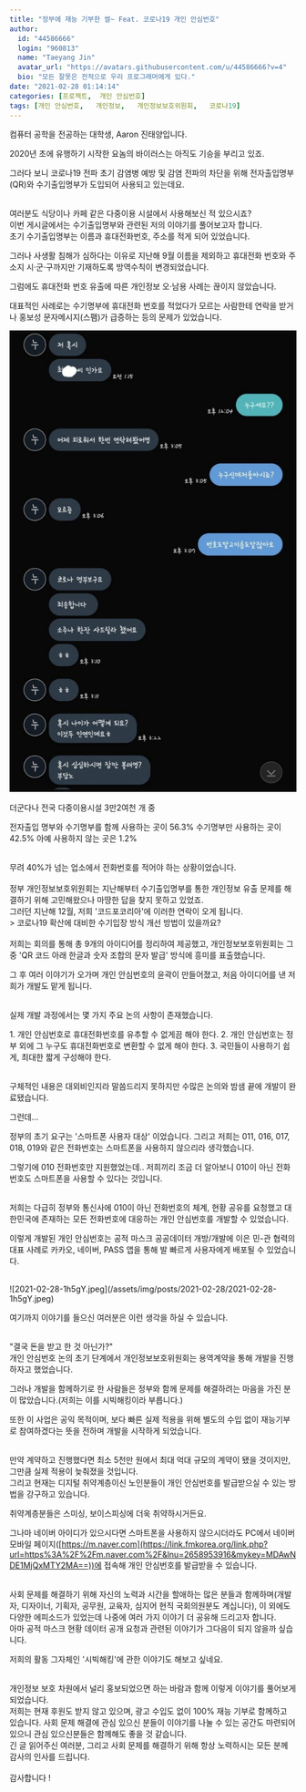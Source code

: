 ```yaml
---
title: "정부에 재능 기부한 썰~ Feat. 코로나19 개인 안심번호"
author:
  id: "44586666"
  login: "960813"
  name: "Taeyang Jin"
  avatar_url: "https://avatars.githubusercontent.com/u/44586666?v=4"
  bio: "모든 잘못은 전적으로 우리 프로그래머에게 있다."
date: "2021-02-28 01:14:14"
categories: [프로젝트,  개인 안심번호]
tags: [개인 안심번호,   개인정보,   개인정보보호위원회,   코로나19]
---
```

컴퓨터 공학을 전공하는 대학생, Aaron 진태양입니다.

2020년 초에 유행하기 시작한 요놈의 바이러스는 아직도 기승을 부리고 있죠.

그러다 보니 코로나19 전파 초기 감염병 예방 및 감염 전파의 차단을 위해 전자출입명부(QR)와 수기출입명부가 도입되어 사용되고 있는데요.

<br>
여러분도 식당이나 카페 같은 다중이용 시설에서 사용해보신 적 있으시죠?

<br>
이번 게시글에서는 수기출입명부와 관련된 저의 이야기를 풀어보고자 합니다.

<br>
초기 수기출입명부는 이름과 휴대전화번호, 주소를 적게 되어 있었습니다.

그러나 사생활 침해가 심하다는 이유로 지난해 9월 이름을 제외하고 휴대전화 번호와 주소지 시·군·구까지만 기재하도록 방역수칙이 변경되었습니다.

그럼에도 휴대전화 번호 유출에 따른 개인정보 오·남용 사례는 끊이지 않았습니다.

대표적인 사례로는 수기명부에 휴대전화 번호를 적었다가 모르는 사람한테 연락을 받거나 홍보성 문자메시지(스팸)가 급증하는 등의 문제가 있었습니다.

![2021-02-28-68cvA.jpeg](/assets/img/posts/2021-02-28/2021-02-28-68cvA.jpeg)

더군다나 전국 다중이용시설 3만2여천 개 중

전자출입 명부와 수기명부를 함께 사용하는 곳이 56.3%
수기명부만 사용하는 곳이 42.5%
아예 사용하지 않는 곳은 1.2%

<br>
무려 40%가 넘는 업소에서 전화번호를 적어야 하는 상황이었습니다.

<br>
<br>
정부 개인정보보호위원회는 지난해부터 수기출입명부를 통한 개인정보 유출 문제를 해결하기 위해 고민해왔으나 마땅한 답을 찾지 못하고 있었죠.

<br>
그러던 지난해 12월, 저희 '코드포코리아'에 이러한 연락이 오게 됩니다.
<br>
> 코로나19 확산에 대비한 수기입장 방식 개선 방법이 있을까요?

<br>
<br>
저희는 회의를 통해 총 9개의 아이디어를 정리하여 제공했고, 개인정보보호위원회는 그 중 'QR 코드 아래 한글과 숫자 조합의 문자 발급' 방식에 흥미를 표출했습니다.

그 후 여러 이야기가 오가며 개인 안심번호의 윤곽이 만들어졌고, 처음 아이디어를 낸 저희가 개발도 맡게 됩니다.

<br>
실제 개발 과정에서는 몇 가지 주요 논의 사항이 존재했습니다.

1\. 개인 안심번호로 휴대전화번호를 유추할 수 없게끔 해야 한다\.
2\. 개인 안심번호는 정부 외에 그 누구도 휴대전화번호로 변환할 수 없게 해야 한다\.
3\. 국민들이 사용하기 쉽게\, 최대한 짧게 구성해야 한다\.

<br>
구체적인 내용은 대외비인지라 말씀드리지 못하지만 수많은 논의와 밤샘 끝에 개발이 완료됐습니다.

그런데...

정부의 초기 요구는 '스마트폰 사용자 대상' 이었습니다. 그리고 저희는 011, 016, 017, 018, 019와 같은 전화번호는 스마트폰을 사용하지 않으리라 생각했습니다.

그렇기에 010 전화번호만 지원했었는데.. 저희끼리 조금 더 알아보니 010이 아닌 전화번호도 스마트폰을 사용할 수 있다는 것입니다.

<br>
저희는 다급히 정부와 통신사에 010이 아닌 전화번호의 체계, 현황 공유를 요청했고 대한민국에 존재하는 모든 전화번호에 대응하는 개인 안심번호를 개발할 수 있었습니다.

이렇게 개발된 개인 안심번호는 공적 마스크 공공데이터 개방/개발에 이은 민-관 협력의 대표 사례로 카카오, 네이버, PASS 앱을 통해 발 빠르게 사용자에게 배포될 수 있었습니다.

<br>
![2021-02-28-1h5gY.jpeg](/assets/img/posts/2021-02-28/2021-02-28-1h5gY.jpeg)

여기까지 이야기를 들으신 여러분은 이런 생각을 하실 수 있습니다.

<br>
"결국 돈을 받고 한 것 아닌가?"

<br>
개인 안심번호 논의 초기 단계에서 개인정보보호위원회는 용역계약을 통해 개발을 진행하자고 했었습니다.

그러나 개발을 함께하기로 한 사람들은 정부와 함께 문제를 해결하려는 마음을 가진 분이 많았습니다.(저희는 이를 시빅해킹이라 부릅니다.)

또한 이 사업은 공익 목적이며, 보다 빠른 실제 적용을 위해 별도의 수입 없이 재능기부로 참여하겠다는 뜻을 전하며 개발을 시작하게 되었습니다.

<br>
만약 계약하고 진행했다면 최소 5천만 원에서 최대 억대 규모의 계약이 됐을 것이지만, 그만큼 실제 적용이 늦춰졌을 것입니다.

<br>
그리고 현재는 디지털 취약계층이신 노인분들이 개인 안심번호를 발급받으실 수 있는 방법을 강구하고 있습니다.

취약계층분들은 스미싱, 보이스피싱에 더욱 취약하시거든요.

그나마 네이버 아이디가 있으시다면 스마트폰을 사용하지 않으시더라도 PC에서 네이버 모바일 페이지([https://m.naver.com](https://link.fmkorea.org/link.php?url=https%3A%2F%2Fm.naver.com%2F&lnu=2658953916&mykey=MDAwNDE1MjQxMTY2MA==))에 접속해 개인 안심번호를 발급받을 수 있습니다.

<br>
사회 문제를 해결하기 위해 자신의 노력과 시간을 할애하는 많은 분들과 함께하며(개발자, 디자이너, 기획자, 공무원, 교육자, 심지어
현직 국회의원분도 계십니다), 이 외에도 다양한 에피소드가 있었는데 나중에 여러 가지 이야기 더 공유해 드리고자 합니다.

<br>
아마 공적 마스크 현황 데이터 공개 요청과 관련된 이야기가 그다음이 되지 않을까 싶습니다.

저희의 활동 그자체인 '시빅해킹'에 관한 이야기도 해보고 싶네요.

<br>
개인정보 보호 차원에서 널리 홍보되었으면 하는 바람과 함께 이렇게 이야기를 풀어보게 되었습니다.

<br>
저희는 현재 후원도 받지 않고 있으며, 광고 수입도 없이 100% 재능 기부로 함께하고 있습니다. 사회 문제 해결에 관심 있으신 분들이 이야기를 나눌 수 있는 공간도 마련되어 있으니 관심 있으신분들은 함께해도 좋을 것 같습니다.

<br>
긴 글 읽어주신 여러분, 그리고 사회 문제를 해결하기 위해 항상 노력하시는 모든 분께 감사의 인사를 드립니다.

<br>
<br>
감사합니다 !

<br>
<br>

